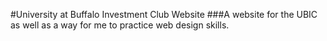 #University at Buffalo Investment Club Website
###A website for the UBIC as well as a way for me to practice web design skills.
